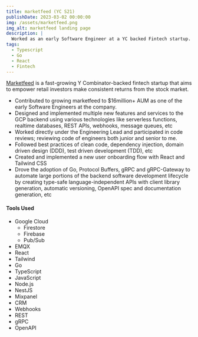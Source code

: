 ```yaml
---
title: marketfeed (YC S21)
publishDate: 2023-03-02 00:00:00
img: /assets/marketfeed.png
img_alt: marketfeed landing page
description: |
  Worked as an early Software Engineer at a YC backed Fintech startup.
tags:
  - Typescript
  - Go
  - React
  - Fintech
---
```


[Marketfeed](https://www.marketfeed.com/) is a fast-growing Y Combinator-backed fintech startup that aims to empower retail investors make consistent returns from the stock market.

- Contributed to growing marketfeed to $16million+ AUM as one of the early Software Engineers at the company.
- Designed and implemented multiple new features and services to the GCP backend using various technologies like serverless functions, realtime databases, REST APIs, webhooks, message queues, etc
- Worked directly under the Engineering Lead and participated in code reviews; reviewing code of engineers both junior and senior to me.
- Followed best practices of clean code, dependency injection, domain driven design (DDD), test driven development (TDD), etc
- Created and implemented a new user onboarding flow with React and Tailwind CSS
- Drove the adoption of Go, Protocol Buffers, gRPC and gRPC-Gateway to automate large portions of the backend software development lifecycle by creating type-safe language-independent APIs with client library generation, automatic versioning, OpenAPI spec and documentation generation, etc

#### Tools Used

- Google Cloud
  - Firestore
  - Firebase
  - Pub/Sub
- EMQX
- React
- Tailwind
- Go
- TypeScript
- JavaScript
- Node.js
- NestJS
- Mixpanel
- CRM
- Webhooks
- REST
- gRPC
- OpenAPI
